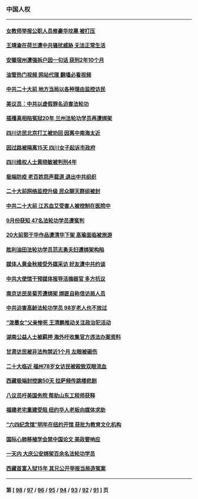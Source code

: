 ### 中国人权
---
#### [女教师举报公职人员修豪华坟墓 被打压](../../pages/ncid278/n13841765.md?10101245) 
#### [王靖渝在荷兰遭中共骚扰威胁 无法正常生活](../../pages/ncid278/n13841496.md?10101245) 
#### [安徽宿州遭强拆户因一句话 获刑2年10个月](../../pages/ncid278/n13841475.md?10101245) 
#### [油管热门视频 网站代理 翻墙必看视频](http://209.222.30.114:81/youtube.html?10101245)
#### [中共二十大前 地方当局以各种理由监控访民](../../pages/ncid278/n13841281.md?10101245) 
#### [美议员：中共以虚假罪名迫害法轮功](../../pages/ncid278/n13841083.md?10101245) 
#### [插播真相陷冤狱20年 兰州法轮功学员再遭绑架](../../pages/ncid278/n13840946.md?10101245) 
#### [四川访民北京打工被劝回 因离中南海太近](../../pages/ncid278/n13841006.md?10101245) 
#### [因过路被隔离15天 四川女子起诉市政府](../../pages/ncid278/n13840759.md?10101245) 
#### [四川维权人士黄晓敏被判刑4年](../../pages/ncid278/n13840478.md?10101245) 
#### [极端防疫 老百姓怨声载道 退出中共组织](../../pages/ncid278/n13840058.md?10101245) 
#### [二十大前网络监控升级 民众聊天群组被封](../../pages/ncid278/n13840014.md?10101245) 
#### [中共二十大前 江苏血艾受害人被控制在医院中](../../pages/ncid278/n13839901.md?10101245) 
#### [9月份获知 47名法轮功学员遭冤判](../../pages/ncid278/n13839495.md?10101245) 
#### [20大前郭于华作品遭清华下架 高瑜面临被旅游](../../pages/ncid278/n13839338.md?10101245) 
#### [胜利油田法轮功学员范志勇夫妇遭绑架构陷](../../pages/ncid278/n13838044.md?10101245) 
#### [媒体人黄金秋接受外媒采访 好友遭中共约谈](../../pages/ncid278/n13838646.md?10101245) 
#### [中共大使馆干预媒体报导活摘器官 多方抗议](../../pages/ncid278/n13838214.md?10101245) 
#### [南京访民吴菊芳遭绑架 绑匪自称信访局人员](../../pages/ncid278/n13837827.md?10101245) 
#### [中共迫害高龄法轮功学员 98岁老人也不放过](../../pages/ncid278/n13836765.md?10101245) 
#### [“泼墨女”父亲惨死 王清鹏推动关注政治犯活动](../../pages/ncid278/n13837018.md?10101245) 
#### [湖南公益人士被羁押 海外吁收集官方违法办案资料](../../pages/ncid278/n13837108.md?10101245) 
#### [甘肃访民被非法拘禁近1个月 左眼被砸伤](../../pages/ncid278/n13836810.md?10101245) 
#### [二十大临近 福州78岁女访民被殴致双眼流血](../../pages/ncid278/n13836711.md?10101245) 
#### [西藏极端封控逾50天 拉萨频传跳楼悲剧](../../pages/ncid278/n13836551.md?10101245) 
#### [八议员吁美国务院 帮助山东工程师获释](../../pages/ncid278/n13836379.md?10101245) 
#### [福建老宅重建受阻 纽约华人老板向媒体求助](../../pages/ncid278/n13835942.md?10101245) 
#### [“六四纪念馆”明年在纽约开馆 获批为教育文化机构](../../pages/ncid278/n13835932.md?10101245) 
#### [国际心肺移植学会禁中国论文 美政要响应](../../pages/ncid278/n13835695.md?10101245) 
#### [一天内 大庆公安绑架百余名法轮功学员](../../pages/ncid278/n13835359.md?10101245) 
#### [西藏首富入狱15年 其兄公开举报当局造冤案](../../pages/ncid278/n13835530.md?10101245) 

---
#### 第 [ [98](./98.md?10101245) / [97](./97.md?10101245) / [96](./96.md?10101245) / [95](./95.md?10101245) / [94](./94.md?10101245) / [93](./93.md?10101245) / [92](./92.md?10101245) / [91](./91.md?10101245) ] 页
